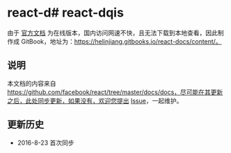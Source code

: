 # react-d# react-dqis
由于 [官方文档](https://facebook.github.io/react/docs/getting-started.html) 为在线版本，国内访问网速不快，且无法下载到本地查看，因此制作成 GitBook，地址为：https://helinjiang.gitbooks.io/react-docs/content/。

## 说明
本文档的内容来自 https://github.com/facebook/react/tree/master/docs/docs，尽可能在其更新之后，此处同步更新，如果没有，欢迎您提出 [Issue](https://github.com/helinjiang/react-docs/issues)，一起维护。

## 更新历史
- 2016-8-23 首次同步